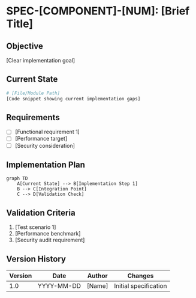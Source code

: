# SPEC-[COMPONENT]-[NUM]: [Brief Title]

## Objective
[Clear implementation goal]

## Current State
```python
# [File/Module Path]
[Code snippet showing current implementation gaps]
```

## Requirements
- [ ] [Functional requirement 1]
- [ ] [Performance target]
- [ ] [Security consideration]

## Implementation Plan
```mermaid
graph TD
    A[Current State] --> B[Implementation Step 1]
    B --> C[Integration Point]
    C --> D[Validation Check]
```

## Validation Criteria
1. [Test scenario 1]
2. [Performance benchmark]
3. [Security audit requirement]

## Version History
| Version | Date       | Author    | Changes            |
|---------|------------|-----------|--------------------|
| 1.0     | YYYY-MM-DD | [Name]    | Initial specification |
